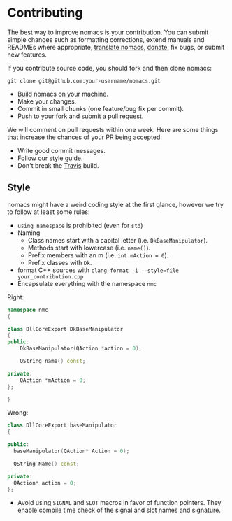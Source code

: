 # Contributing

The best way to improve nomacs is your contribution. You can submit simple changes such as formatting corrections, extend manuals and READMEs where appropriate, [translate nomacs](https://crowdin.com/project/nomacs), [donate](https://www.paypal.com/donate/?token=QVR8WZJpxnlbuYpoUfeKzpwW0tdiMFZaNLDVOaCFhFi9P97Jklz2jvs8iqGyXAMYz0755G&country.x=US&locale.x=en_US), fix bugs, or submit new features.

If you contribute source code, you should fork and then clone nomacs:

```git
git clone git@github.com:your-username/nomacs.git
```

- [Build](README.md) nomacs on your machine.
- Make your changes.
- Commit in small chunks (one feature/bug fix per commit).
- Push to your fork and submit a pull request.

We will comment on pull requests within one week. Here are some things that increase the chances of your PR being accepted:

- Write good commit messages.
- Follow our style guide.
- Don't break the [Travis](https://travis-ci.org/nomacs/nomacs) build.

## Style

nomacs might have a weird coding style at the first glance, however we try to follow at least some rules:

- `using namespace` is prohibited (even for `std`)
- Naming
  - Class names start with a capital letter (i.e. `DkBaseManipulator`).
  - Methods start with lowercase (i.e. `name()`).
  - Prefix members with an m (i.e. `int mAction = 0`).
  - Prefix classes with `Dk`.
- format C++ sources with `clang-format -i --style=file your_contribution.cpp`
- Encapsulate everything with the namespace `nmc`

Right:

```cpp
namespace nmc
{

class DllCoreExport DkBaseManipulator
{
public:
    DkBaseManipulator(QAction *action = 0);

    QString name() const;

private:
    QAction *mAction = 0;
};

}
```

Wrong:

```cpp
class DllCoreExport baseManipulator
{

public:
  baseManipulator(QAction* Action = 0);

  QString Name() const;

private:
  QAction* action = 0;
};
```

- Avoid using `SIGNAL` and `SLOT` macros in favor of function pointers.
  They enable compile time check of the signal and slot names and signature.
